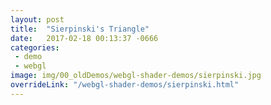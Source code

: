 ```yaml
---
layout: post
title:  "Sierpinski's Triangle"
date:   2017-02-18 00:13:37 -0666
categories: 
 - demo
 - webgl
image: img/00_oldDemos/webgl-shader-demos/sierpinski.jpg
overrideLink: "/webgl-shader-demos/sierpinski.html"
---
```

